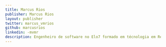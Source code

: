 ```yaml
---
title: Marcus Rios
publisher: Marcus Rios
layout: publisher
twitter: marcus_vmrios
github: marcusrios
linkedin: -mvmr
description: Engenheiro de software no Elo7 formado em técnologia em Redes de Computadores pelo Centro Universitário SENAC e atualmente estudante do curso de Ciência da Computação no Mackenzie. Seus principais interesses são desenvolvimento de software, infraestrutura ágil, cloud computing e arquitetura de sistemas. É grande fã da área acâdemica e almeja um dia repassar o conhecimento adquirido na academia e no mercado para futuras gerações.
---
```

